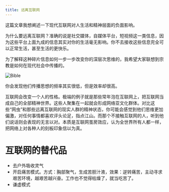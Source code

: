 ```yaml
---
title: 远离互联网
---
```


这篇文章我想阐述一下现代互联网对人生活和精神层面的负面影响。

为什么要远离互联网？准确的说是社交媒体，自媒体平台，短视频这一类信息，因为这些平台上面九成的信息其实对你的生活毫无影响。你不去接收这些信息完全可以正常生活，甚至生活的更快乐。

为了解释这种碎片信息如何一步一步改变你的深层次思维的，我希望大家联想到宗教是如何在现代社会中传播的。

![Bible](/res/img/bible.jpeg)

你会发现他们传播思想的频率其实很低，但是效率却很高。

互联网会改变一个人的性格。极端的例子就是那些常年泡在互联网上，把互联网当成自己的全部精神世界。这些人聚集在一起就会形成网络亚文化群体。对比这些“网虫”和那些远离互联网的现实人群的精神状态，你可能会感觉到他们思维更加偏激，对任何事情都喜欢评头论足，指点江山。而那个不接触互联网的人，听到他们说话则会表现的无言以对。本质是互联网茧房效应，认为全世界所有人都一样，把网络上对各种人的刻板印象信以为真。

# 互联网的替代品

- 去户外吸收灵气
- 开启痛苦模式。方式：胸部聚气，生成苦胆汁液，效果：逆转痛苦，主动寻求艰苦环境，越艰苦越兴奋。工作也不觉得枯燥了，就当吃苦了。
- 谦虚模式